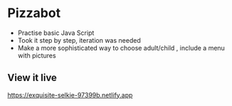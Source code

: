 # Pizzabot



- Practise basic Java Script 
- Took it step by step, iteration was needed
- Make a more sophisticated way to choose adult/child , include a menu with pictures

## View it live
https://exquisite-selkie-97399b.netlify.app

